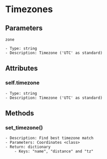 # Timezones
## Parameters
```
zone

- Type: string
- Description: Timezone ('UTC' as standard)
```

## Attributes
### self.timezone
```
- Type: string
- Description: Timezone ('UTC' as standard)
```


## Methods
### set_timezone()
```
- Description: Find best timezone match
- Parameters: Coordinates <class>
- Return: dictionary
    - Keys: "name", "distance" and "tz"
```
